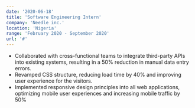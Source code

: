 ```yaml
---
date: '2020-06-18'
title: 'Software Engineering Intern'
company: 'Needle inc.'
location: 'Nigeria'
range: 'February 2020 - September 2020'
url: '#'
---
```

- Collaborated with cross-functional teams to integrate third-party APIs into existing systems, resulting in a 50% reduction in manual data entry errors.
- Revamped CSS structure, reducing load time by 40% and improving user experience for the visitors.
- Implemented responsive design principles into all web applications, optimizing mobile user experiences and increasing mobile traffic by 50%
